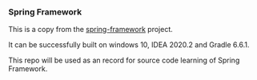 ### Spring Framework

This is a copy from the [spring-framework](https://github.com/spring-projects/spring-framework) project.

It can be successfully built on windows 10, IDEA 2020.2 and Gradle 6.6.1.

This repo will be used as an record for source code learning of Spring Framework.